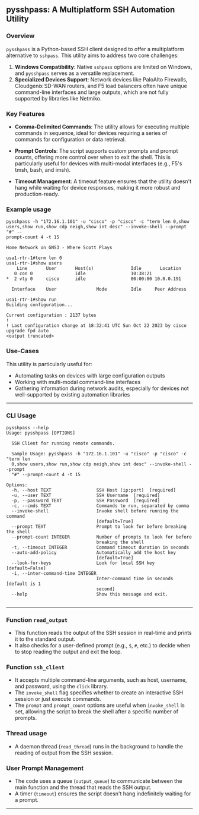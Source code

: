 ## pysshpass: A Multiplatform SSH Automation Utility

### Overview

`pysshpass` is a Python-based SSH client designed to offer a multiplatform alternative to `sshpass`. This utility aims to address two core challenges:

1. **Windows Compatibility**: Native `sshpass` options are limited on Windows, and `pysshpass` serves as a versatile replacement.
2. **Specialized Devices Support**: Network devices like PaloAlto Firewalls, Cloudgenix SD-WAN routers, and F5 load balancers often have unique command-line interfaces and large outputs, which are not fully supported by libraries like Netmiko.

### Key Features

- **Comma-Delimited Commands**: The utility allows for executing multiple commands in sequence, ideal for devices requiring a series of commands for configuration or data retrieval.
  
- **Prompt Controls**: The script supports custom prompts and prompt counts, offering more control over when to exit the shell. This is particularly useful for devices with multi-modal interfaces (e.g., F5's tmsh, bash, and imsh).

- **Timeout Management**: A timeout feature ensures that the utility doesn't hang while waiting for device responses, making it more robust and production-ready.

### Example usage

```commandline
pysshpass -h "172.16.1.101" -u "cisco" -p "cisco" -c "term len 0,show users,show run,show cdp neigh,show int desc" --invoke-shell --prompt "#" --
prompt-count 4 -t 15

Home Network on GNS3 - Where Scott Plays

usa1-rtr-1#term len 0
usa1-rtr-1#show users
    Line       User       Host(s)              Idle       Location
   0 con 0                idle                 10:38:21
*  2 vty 0     cisco      idle                 00:00:00 10.0.0.191

  Interface    User               Mode         Idle     Peer Address

usa1-rtr-1#show run
Building configuration...

Current configuration : 2137 bytes
!
! Last configuration change at 18:32:41 UTC Sun Oct 22 2023 by cisco
upgrade fpd auto
<output truncated>
```

### Use-Cases

This utility is particularly useful for:

- Automating tasks on devices with large configuration outputs
- Working with multi-modal command-line interfaces
- Gathering information during network audits, especially for devices not well-supported by existing automation libraries

---
### CLI Usage

```commandline
pysshpass --help
Usage: pysshpass [OPTIONS]

  SSH Client for running remote commands.

  Sample Usage: pysshpass -h "172.16.1.101" -u "cisco" -p "cisco" -c "term len
  0,show users,show run,show cdp neigh,show int desc" --invoke-shell --prompt
  "#" --prompt-count 4 -t 15

Options:
  -h, --host TEXT                 SSH Host (ip:port)  [required]
  -u, --user TEXT                 SSH Username  [required]
  -p, --password TEXT             SSH Password  [required]
  -c, --cmds TEXT                 Commands to run, separated by comma
  --invoke-shell                  Invoke shell before running the command
                                  [default=True]
  --prompt TEXT                   Prompt to look for before breaking the shell
  --prompt-count INTEGER          Number of prompts to look for before
                                  breaking the shell
  -t, --timeout INTEGER           Command timeout duration in seconds
  --auto-add-policy               Automatically add the host key
                                  [default=True]
  --look-for-keys                 Look for local SSH key [default=False]
  -i, --inter-command-time INTEGER
                                  Inter-command time in seconds [default is 1
                                  second]
  --help                          Show this message and exit.


```
---
### Function `read_output`

- This function reads the output of the SSH session in real-time and prints it to the standard output.
- It also checks for a user-defined prompt (e.g., `$`, `#`, etc.) to decide when to stop reading the output and exit the loop.

### Function `ssh_client`

- It accepts multiple command-line arguments, such as host, username, and password, using the `click` library.
- The `invoke_shell` flag specifies whether to create an interactive SSH session or just execute commands.
- The `prompt` and `prompt_count` options are useful when `invoke_shell` is set, allowing the script to break the shell after a specific number of prompts.

### Thread usage

- A daemon thread (`read_thread`) runs in the background to handle the reading of output from the SSH session.

### User Prompt Management

- The code uses a queue (`output_queue`) to communicate between the main function and the thread that reads the SSH output.
- A timer (`timeout`) ensures the script doesn't hang indefinitely waiting for a prompt.

---

